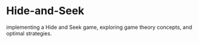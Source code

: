 # Hide-and-Seek
implementing a Hide and Seek game, exploring game theory concepts, and optimal strategies.
